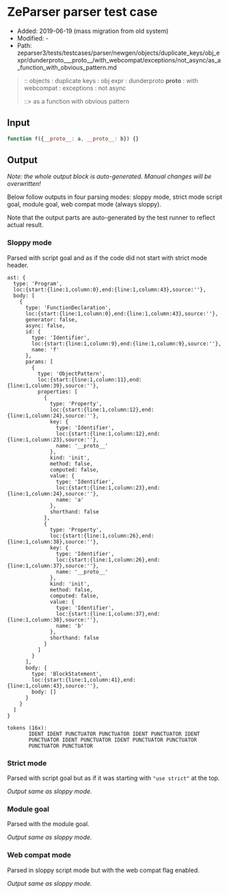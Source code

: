 # ZeParser parser test case

- Added: 2019-06-19 (mass migration from old system)
- Modified: -
- Path: zeparser3/tests/testcases/parser/newgen/objects/duplicate_keys/obj_expr/dunderproto___proto__/with_webcompat/exceptions/not_async/as_a_function_with_obvious_pattern.md

> :: objects : duplicate keys : obj expr : dunderproto __proto__ : with webcompat : exceptions : not async
>
> ::> as a function with obvious pattern

## Input

`````js
function f({__proto__: a, __proto__: b}) {}
`````

## Output

_Note: the whole output block is auto-generated. Manual changes will be overwritten!_

Below follow outputs in four parsing modes: sloppy mode, strict mode script goal, module goal, web compat mode (always sloppy).

Note that the output parts are auto-generated by the test runner to reflect actual result.

### Sloppy mode

Parsed with script goal and as if the code did not start with strict mode header.

`````
ast: {
  type: 'Program',
  loc:{start:{line:1,column:0},end:{line:1,column:43},source:''},
  body: [
    {
      type: 'FunctionDeclaration',
      loc:{start:{line:1,column:0},end:{line:1,column:43},source:''},
      generator: false,
      async: false,
      id: {
        type: 'Identifier',
        loc:{start:{line:1,column:9},end:{line:1,column:9},source:''},
        name: 'f'
      },
      params: [
        {
          type: 'ObjectPattern',
          loc:{start:{line:1,column:11},end:{line:1,column:39},source:''},
          properties: [
            {
              type: 'Property',
              loc:{start:{line:1,column:12},end:{line:1,column:24},source:''},
              key: {
                type: 'Identifier',
                loc:{start:{line:1,column:12},end:{line:1,column:23},source:''},
                name: '__proto__'
              },
              kind: 'init',
              method: false,
              computed: false,
              value: {
                type: 'Identifier',
                loc:{start:{line:1,column:23},end:{line:1,column:24},source:''},
                name: 'a'
              },
              shorthand: false
            },
            {
              type: 'Property',
              loc:{start:{line:1,column:26},end:{line:1,column:38},source:''},
              key: {
                type: 'Identifier',
                loc:{start:{line:1,column:26},end:{line:1,column:37},source:''},
                name: '__proto__'
              },
              kind: 'init',
              method: false,
              computed: false,
              value: {
                type: 'Identifier',
                loc:{start:{line:1,column:37},end:{line:1,column:38},source:''},
                name: 'b'
              },
              shorthand: false
            }
          ]
        }
      ],
      body: {
        type: 'BlockStatement',
        loc:{start:{line:1,column:41},end:{line:1,column:43},source:''},
        body: []
      }
    }
  ]
}

tokens (16x):
       IDENT IDENT PUNCTUATOR PUNCTUATOR IDENT PUNCTUATOR IDENT
       PUNCTUATOR IDENT PUNCTUATOR IDENT PUNCTUATOR PUNCTUATOR
       PUNCTUATOR PUNCTUATOR
`````

### Strict mode

Parsed with script goal but as if it was starting with `"use strict"` at the top.

_Output same as sloppy mode._

### Module goal

Parsed with the module goal.

_Output same as sloppy mode._

### Web compat mode

Parsed in sloppy script mode but with the web compat flag enabled.

_Output same as sloppy mode._
